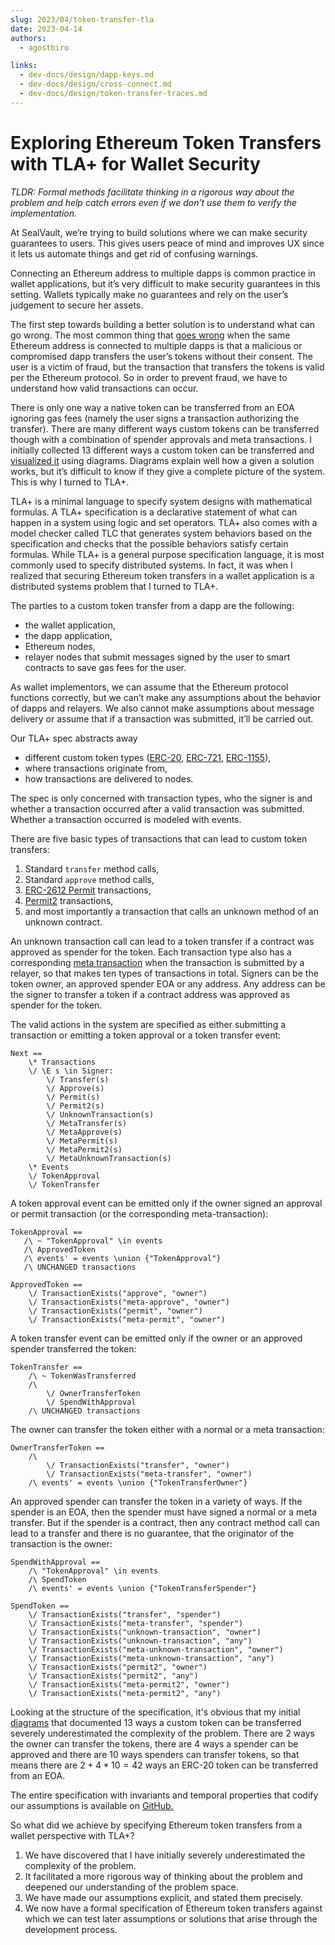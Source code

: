 ```yaml
---
slug: 2023/04/token-transfer-tla
date: 2023-04-14
authors:
  - agostbiro

links:
  - dev-docs/design/dapp-keys.md
  - dev-docs/design/cross-connect.md
  - dev-docs/design/token-transfer-traces.md
---
```


# Exploring Ethereum Token Transfers with TLA+ for Wallet Security


 _TLDR: Formal methods facilitate thinking in a rigorous way about the problem
 and help catch errors even if we don’t use them to verify the implementation._

<!-- more -->

At SealVault, we’re trying to build solutions where we can make security
guarantees to users. This gives users peace of mind and improves UX since it
lets us automate things and get rid of confusing warnings.

Connecting an Ethereum address to multiple dapps is common practice in wallet
applications, but it’s very difficult to make security guarantees in this
setting. Wallets typically make no guarantees and rely on the user’s judgement
to secure her assets.

The first step towards building a better solution is to understand what can go
wrong. The most common thing that [goes
wrong](/dev-docs/design/attack-tree/#approval-spoofing) when the same Ethereum
address is connected to multiple dapps is that a malicious or compromised dapp
transfers the user’s tokens without their consent. The user is a victim of
fraud, but the transaction that transfers the tokens is valid per the Ethereum
protocol. So in order to prevent fraud, we have to understand how valid
transactions can occur.

There is only one way a native token can be transferred from an EOA ignoring gas
fees (namely the user signs a transaction authorizing the transfer). There are
many different ways custom tokens can be transferred though with a combination
of spender approvals and meta transactions. I initially collected 13 different
ways a custom token can be transferred and [visualized
it](/dev-docs/design/token-transfer-traces/#custom-token-transfer) using
diagrams. Diagrams explain well how a given a solution works, but it’s difficult
to know if they give a complete picture of the system. This is why I turned to
TLA+.

TLA+ is a minimal language to specify system designs with mathematical formulas.
A TLA+ specification is a declarative statement of what can happen in a system
using logic and set operators. TLA+ also comes with a model checker called TLC
that generates system behaviors based on the specification and checks that the
possible behaviors satisfy certain formulas. While TLA+ is a general purpose
specification language, it is most commonly used to specify distributed systems.
In fact, it was when I realized that securing Ethereum token transfers in a
wallet application is a distributed systems problem that I turned to TLA+.

The parties to a custom token transfer from a dapp are the following:

- the wallet application,
- the dapp application, 
- Ethereum nodes,
- relayer nodes that submit messages signed by the user to smart contracts to save gas fees for the user. 

As wallet implementors, we can assume that the Ethereum protocol functions
correctly, but we can’t make any assumptions about the behavior of dapps and
relayers. We also cannot make assumptions about message delivery or assume that
if a transaction was submitted, it’ll be carried out.

Our TLA+ spec abstracts away 

- different custom token types
([ERC-20](https://eips.ethereum.org/EIPS/eip-20),
[ERC-721](https://eips.ethereum.org/EIPS/eip-721),
[ERC-1155](https://eips.ethereum.org/EIPS/eip-1155)), 
- where transactions originate from,
- how transactions are delivered to nodes.

The spec is only concerned with transaction types, who the signer is and whether
a transaction occurred after a valid transaction was submitted. Whether a
transaction occurred is modeled with events.

There are five basic types of transactions that can lead to custom token
transfers:

1. Standard `transfer` method calls,
1. Standard `approve` method calls,
1. [ERC-2612
   Permit](/dev-docs/design/token-transfer-traces/#permit)
   transactions,
1. [Permit2](/dev-docs/design/token-transfer-traces/#permit2)
transactions, 
1. and most importantly a transaction that calls an unknown method of an unknown
   contract.

An unknown transaction call can lead to a token transfer if a contract was
approved as spender for the token. Each transaction type also has a
corresponding [meta
transaction](/dev-docs/design/token-transfer-traces/#meta-transaction) when the
transaction is submitted by a relayer, so that makes ten types of transactions
in total. Signers can be the token owner, an approved spender EOA or any
address. Any address can be the signer to transfer a token if a contract address
was approved as spender for the token.

The valid actions in the system are specified as either submitting a transaction
or emitting a token approval or a token transfer event:

```tla+
Next ==
    \* Transactions
    \/ \E s \in Signer:
        \/ Transfer(s)
        \/ Approve(s)
        \/ Permit(s)
        \/ Permit2(s)
        \/ UnknownTransaction(s)
        \/ MetaTransfer(s)
        \/ MetaApprove(s)
        \/ MetaPermit(s)
        \/ MetaPermit2(s)
        \/ MetaUnknownTransaction(s)
    \* Events
    \/ TokenApproval
    \/ TokenTransfer
```

A token approval event can be emitted only if the owner signed an approval or
permit transaction (or the corresponding meta-transaction):

```tla+
TokenApproval ==
   /\ ~ "TokenApproval" \in events
   /\ ApprovedToken
   /\ events' = events \union {"TokenApproval"}
   /\ UNCHANGED transactions

ApprovedToken ==
    \/ TransactionExists("approve", "owner")
    \/ TransactionExists("meta-approve", "owner")
    \/ TransactionExists("permit", "owner")
    \/ TransactionExists("meta-permit", "owner")
```

A token transfer event can be emitted only if the owner or an approved spender
transferred the token:

```tla+
TokenTransfer ==
    /\ ~ TokenWasTransferred
    /\
        \/ OwnerTransferToken
        \/ SpendWithApproval
    /\ UNCHANGED transactions
```

The owner can transfer the token either with a normal or a meta transaction:

```tla+
OwnerTransferToken ==
    /\
        \/ TransactionExists("transfer", "owner")
        \/ TransactionExists("meta-transfer", "owner")
    /\ events' = events \union {"TokenTransferOwner"}
```

An approved spender can transfer the token in a variety of ways. If the spender
is an EOA, then the spender must have signed a normal or a meta transfer.
But if the spender is a contract, then any contract method call can lead to a
transfer and there is no guarantee, that the originator of the transaction is
the owner:

```tla+
SpendWithApproval ==
    /\ "TokenApproval" \in events
    /\ SpendToken
    /\ events' = events \union {"TokenTransferSpender"}

SpendToken ==
    \/ TransactionExists("transfer", "spender")
    \/ TransactionExists("meta-transfer", "spender")
    \/ TransactionExists("unknown-transaction", "owner")
    \/ TransactionExists("unknown-transaction", "any")
    \/ TransactionExists("meta-unknown-transaction", "owner")
    \/ TransactionExists("meta-unknown-transaction", "any")
    \/ TransactionExists("permit2", "owner")
    \/ TransactionExists("permit2", "any")
    \/ TransactionExists("meta-permit2", "owner")
    \/ TransactionExists("meta-permit2", "any")
```

Looking at the structure of the specification, it's obvious that my initial
[diagrams](/dev-docs/design/token-transfer-traces) that documented 13 ways a custom token can be transferred severely
underestimated the complexity of the problem. There are 2 ways the owner can
transfer the tokens, there are 4 ways a spender can be approved and there are 10
ways spenders can transfer tokens, so that means there are $2 + 4 * 10 =
42$ ways an ERC-20 token can be transferred from an EOA.

The entire specification with invariants and temporal properties that codify our
assumptions is available on [GitHub.](https://github.com/sealvault/sealvault/blob/main/tools/tla/TokenTransfer.tla)

So what did we achieve by specifying Ethereum token transfers from a wallet
perspective with TLA+?

1. We have discovered that I have initially severely underestimated the
   complexity of the problem.
1. It facilitated a more rigorous way of thinking about the problem and deepened
   our understanding of the problem space.
1. We have made our assumptions explicit, and stated them precisely.
1. We now have a formal specification of Ethereum token transfers against which
   we can test later assumptions or solutions that arise through the development
   process.